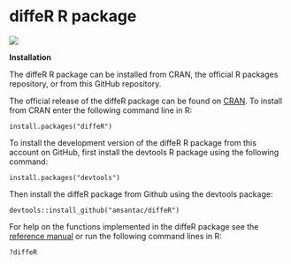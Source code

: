 diffeR R package
======

[![](https://cranlogs.r-pkg.org/badges/diffeR)](https://cran.rstudio.com/web/packages/diffeR/index.html)

**Installation**

The diffeR R package can be installed from CRAN, the official R packages repository, or from this GitHub repository.

The official release of the diffeR package can be found on [CRAN](http://cran.r-project.org/package=diffeR). To install from CRAN enter the following command line in R: 

```{r}
install.packages("diffeR")
```

To install the development version of the diffeR R package from this account on GitHub, first install the devtools R package using the following command:

```{r}
install.packages("devtools")
```

Then install the diffeR package from Github using the devtools package:

```{r}
devtools::install_github("amsantac/diffeR")
```

For help on the functions implemented in the diffeR package see the [reference manual](/diffeR.pdf) or run the following command lines in R:

```{r}
?diffeR
```

